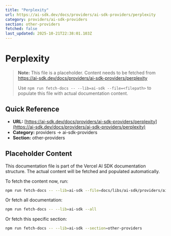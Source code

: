 ```yaml
---
title: "Perplexity"
url: https://ai-sdk.dev/docs/providers/ai-sdk-providers/perplexity
category: providers/ai-sdk-providers
section: other-providers
fetched: false
last_updated: 2025-10-21T22:38:01.103Z
---
```


# Perplexity

> **Note:** This file is a placeholder. Content needs to be fetched from https://ai-sdk.dev/docs/providers/ai-sdk-providers/perplexity
>
> Use `npm run fetch-docs -- --lib=ai-sdk --file=<filepath>` to populate this file with actual documentation content.

## Quick Reference

- **URL:** [https://ai-sdk.dev/docs/providers/ai-sdk-providers/perplexity](https://ai-sdk.dev/docs/providers/ai-sdk-providers/perplexity)
- **Category:** providers → ai-sdk-providers
- **Section:** other-providers

## Placeholder Content

This documentation file is part of the Vercel AI SDK documentation structure.
The actual content will be fetched and populated automatically.

To fetch the content now, run:

```bash
npm run fetch-docs -- --lib=ai-sdk --file=docs/libs/ai-sdk/providers/ai-sdk-providers/perplexity.md
```

Or fetch all documentation:

```bash
npm run fetch-docs -- --lib=ai-sdk --all
```

Or fetch this specific section:

```bash
npm run fetch-docs -- --lib=ai-sdk --section=other-providers
```
